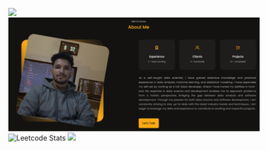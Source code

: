____________________<img src="https://github-readme-streak-stats.herokuapp.com?user=nivin77789&theme=github-dark&hide_border=true&date_format=M%20j%5B%2C%20Y%5D">____________________    ![alt text](https://github.com/nivin77789/calci/blob/main/img.png?raw=true) ![Leetcode Stats](https://leetcard.jacoblin.cool/nivin77789?ext=heatmap) <img src="https://github-readme-stats.vercel.app/api/top-langs/?username=nivin77789&theme=github_dark&hide_border=true"> 

